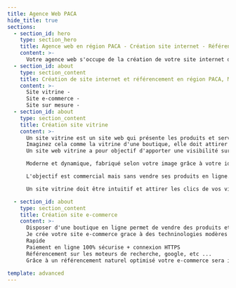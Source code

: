 ```yaml
---
title: Agence Web PACA
hide_title: true
sections:
  - section_id: hero
    type: section_hero
    title: Agence web en région PACA - Création site internet - Référencement
    content: >-
      Votre agence web s'occupe de la création de votre site internet de A à Z.
  - section_id: about
    type: section_content
    title: Création de site internet et référencement en région PACA, Marseille, Nice, Aix-en-provence
    content: >-
      Site vitrine -
      Site e-commerce -
      Site sur mesure -
  - section_id: about
    type: section_content
    title: Création site vitrine
    content: >-
      Un site vitrine est un site web qui présente les produits et services de votre activité professionnelle, sans les vendre en ligne.
      Imaginez cela comme la vitrine d'une boutique, elle doit attirer l'attention et donner envis de mettre les pieds à l'intérieure.
      Un site web vitrine a pour objectif d'apporter une visibilité sur internet de votre activité, afin d’acquérir des contacts, prospects et clients.

      Moderne et dynamique, fabriqué selon votre image grâce à votre identité visuelle, il s’adresse donc à toute personne cherchant à faire connaitre son activité et attitrer la clientèle pour une prise de contacte.

      L'objectif est commercial mais sans vendre ses produits en ligne.

      Un site vitrine doit être intuitif et attirer les clics de vos visiteurs.

  - section_id: about
    type: section_content
    title: Création site e-commerce
    content: >-
      Disposer d'une boutique en ligne permet de vendre des produits et services sur internet.
      Je crée votre site e-commerce grace à des techninologies modères est sécurisée :
      Rapide
      Paiement en ligne 100% sécurise + connexion HTTPS
      Référencement sur les moteurs de recherche, google, etc ...
      Grâce à un référencement naturel optimisé votre e-commerce sera indexé correctement sur les moteurs de recherche, pour que les clients clic sur votre site en premier.
    
template: advanced
---
```

